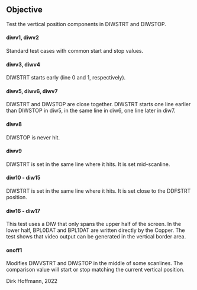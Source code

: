 ## Objective

Test the vertical position components in DIWSTRT and DIWSTOP. 

#### diwv1, diwv2

Standard test cases with common start and stop values.

#### diwv3, diwv4

DIWSTRT starts early (line 0 and 1, respectively). 

#### diwv5, diwv6, diwv7

DIWSTRT and DIWSTOP are close together. DIWSTRT starts one line earlier than DIWSTOP in diw5, in the same line in diw6, one line later in diw7.

#### diwv8

DIWSTOP is never hit.

#### diwv9

DIWSTRT is set in the same line where it hits. It is set mid-scanline.

#### diw10 - diw15

DIWSTRT is set in the same line where it hits. It is set close to the DDFSTRT position.

#### diw16 - diw17

This test uses a DIW that only spans the upper half of the screen. In the lower half, BPL0DAT and BPL1DAT are written directly by the Copper. The test shows that video output can be generated in the vertical border area. 

#### onoff1

Modifies DIWVSTRT and DIWSTOP in the middle of some scanlines. The comparison value will start or stop matching the current vertical position.


Dirk Hoffmann, 2022
